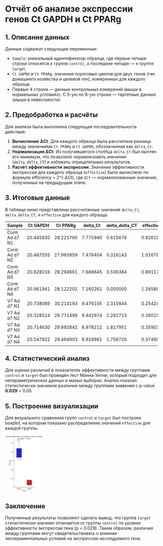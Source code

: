 # Отчёт об анализе экспрессии генов Ct GAPDH и Ct PPARg

## 1. Описание данных  
Данные содержат следующие переменные:
- `Sample`: уникальный идентификатор образца, где первые четыре строки относятся к группе `control`, а последние четыре — к группе `target`.
- `Ct GAPDH` и `Ct PPARg`: значения пороговых циклов для двух генов (ген домашнего хозяйства и целевой ген), измеренных для каждого образца.
-  Первые 4 строки — данные контрольных измерений (мыши в нормальных условиях). С 5-ую по 8-ую строки — таргетные данные (мыши в невесомости).

## 2. Предобработка и расчёты  
Для анализа была выполнена следующая последовательность действий:
1. **Вычисление ΔCt**: Для каждого образца была рассчитана разница между значениями `Ct PPARg` и `Ct GAPDH`, обозначенная как `delta_Ct`.
2. **Нормализация ΔCt**: Из получившегося столбца `delta_Ct` был вычтен его минимум, что позволило нормализовать значения (`delta_delta_CT`) и избежать отрицательных результатов.
3. **Расчёт эффективности экспрессии**: Значение эффективности экспрессии для каждого образца (`effective`) было вычислено по формуле efficiency = 2^(-ΔCt), где `ΔCt` — нормализованные значения, полученные на предыдущем этапе.

## 3. Итоговые данные  
В таблице ниже представлены рассчитанные значения `delta_Ct`, `delta_delta_CT`, и `effective` для каждого образца:

| Sample         | Ct GAPDH   | Ct PPARg   | delta_Ct | delta_delta_CT | effective |
|----------------|------------|------------|----------|----------------|-----------|
| Contr Ad d7 N1 | 20.445820  | 28.221760  | 7.775940 | 0.615679       | 0.826151  |
| Contr Ad d7 N2 | 20.487555  | 27.963959  | 7.476404 | 0.316143       | 1.016784  |
| Contr Ad d7 N3 | 20.628016  | 28.294661  | 7.666645 | 0.506384       | 0.891170  |
| Contr Ad d7 N4 | 20.961941  | 28.122202  | 7.160261 | 0.000000       | 1.265894  |
| V7 Ad d7 N1    | 20.738089  | 30.214193  | 9.476105 | 2.315844       | 0.254249  |
| V7 Ad d7 N2    | 20.328524  | 29.771498  | 9.442974 | 2.282713       | 0.260155  |
| V7 Ad d7 N3    | 20.714630  | 29.692842  | 8.978212 | 1.817951       | 0.359037  |
| V7 Ad d7 N4    | 20.547922  | 29.464903  | 8.916981 | 1.756720       | 0.374604  |

## 4. Статистический анализ  
Для оценки различий в показателях эффективности между группами `control` и `target` был проведён тест Манна-Уитни, который подходит для непараметрических данных и малых выборок. Анализ показал статистически значимое различие между группами знавения с p-value **0.029** < 0.05.

## 5. Построение визуализации  
Для визуального сравнения групп `control` и `target` был построен boxplot, на котором показано распределение значений `effective` для каждой группы.

<img src="pic.png" alt="Boxplot распределения эффективности экспрессии по группам" width="25%">

## Заключение  
Полученные результаты позволяют сделать вывод, что группа `target` статистически значимо отличается от группы `control` по уровню эффективности экспрессии гена (p = 0.029). Таким образом, различия между группами могут свидетельствовать о влиянии экспериментальных условий на экспрессию исследуемого гена.
